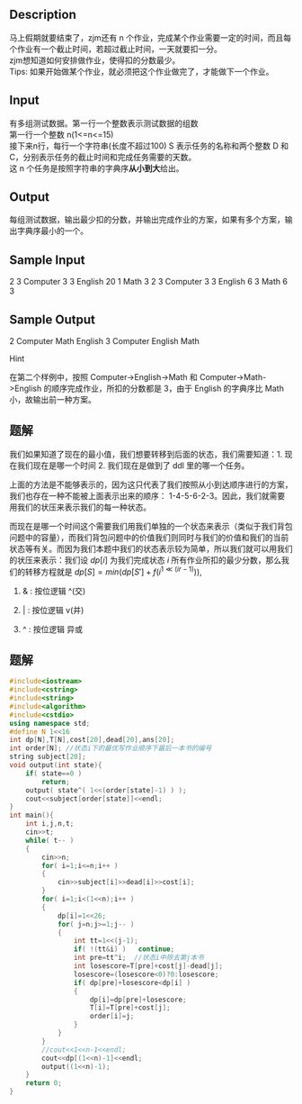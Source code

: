 ## Description

马上假期就要结束了，zjm还有 n 个作业，完成某个作业需要一定的时间，而且每个作业有一个截止时间，若超过截止时间，一天就要扣一分。  
zjm想知道如何安排做作业，使得扣的分数最少。  
Tips: 如果开始做某个作业，就必须把这个作业做完了，才能做下一个作业。

## Input

有多组测试数据。第一行一个整数表示测试数据的组数  
第一行一个整数 n(1<=n<=15)  
接下来n行，每行一个字符串(长度不超过100) S 表示任务的名称和两个整数 D 和 C，分别表示任务的截止时间和完成任务需要的天数。  
这 n 个任务是按照字符串的字典序**从小到大**给出。

## Output

每组测试数据，输出最少扣的分数，并输出完成作业的方案，如果有多个方案，输出字典序最小的一个。

## Sample Input

2
3
Computer 3 3
English 20 1
Math 3 2
3
Computer 3 3
English 6 3
Math 6 3

## Sample Output

2
Computer
Math
English
3
Computer
English
Math
 

Hint

在第二个样例中，按照 Computer->English->Math 和 Computer->Math->English 的顺序完成作业，所扣的分数都是 3，由于 English 的字典序比 Math 小，故输出前一种方案。

## 题解
我们如果知道了现在的最小值，我们想要转移到后面的状态，我们需要知道：1. 现在我们现在是哪一个时间 2. 我们现在是做到了 ddl 里的哪一个任务。

上面的方法是不能够表示的，因为这只代表了我们按照从小到达顺序进行的方案，我们也存在一种不能被上面表示出来的顺序： 1-4-5-6-2-3。因此，我们就需要用我们的状压来表示我们的每一种状态。

而现在是哪一个时间这个需要我们用我们单独的一个状态来表示（类似于我们背包问题中的容量），而我们背包问题中的价值我们则同时与我们的价值和我们的当前状态等有关。而因为我们本题中我们的状态表示较为简单，所以我们就可以用我们的状压来表示：我们设 $dp[i]$ 为我们完成状态 $i$ 所有作业所扣的最少分数，那么我们的转移方程就是
$dp[S]=min(dp[S']+f(i^{1\ll(ir-1)}))$,

1. & : 按位逻辑 ^(交)
    
2. | : 按位逻辑 v(并)
    
3. ^ : 按位逻辑 异或

## 题解
```cpp
#include<iostream>
#include<cstring>
#include<string>
#include<algorithm>
#include<cstdio>
using namespace std;
#define N 1<<16
int dp[N],T[N],cost[20],dead[20],ans[20];
int order[N]; //状态i下的最优写作业顺序下最后一本书的编号 
string subject[20];
void output(int state){
	if( state==0 )
		return;
	output( state^( 1<<(order[state]-1) ) );
	cout<<subject[order[state]]<<endl;
}
int main(){
	int i,j,n,t;
	cin>>t;
	while( t-- )
	{
		cin>>n;
		for( i=1;i<=n;i++ )
		{
			cin>>subject[i]>>dead[i]>>cost[i];
		}
		for( i=1;i<(1<<n);i++ )
		{
			dp[i]=1<<26;
			for( j=n;j>=1;j-- )
			{
				int tt=1<<(j-1);
				if( !(tt&i) )	continue;
				int pre=tt^i;  //状态i中除去第j本书
				int losescore=T[pre]+cost[j]-dead[j];
				losescore=(losescore<0)?0:losescore;
				if( dp[pre]+losescore<dp[i] )
				{
					dp[i]=dp[pre]+losescore;
					T[i]=T[pre]+cost[j];
					order[i]=j;
				}
			}
		}
		//cout<<1<<n-1<<endl;
		cout<<dp[(1<<n)-1]<<endl;
		output((1<<n)-1);
	}
	return 0;
}
```
